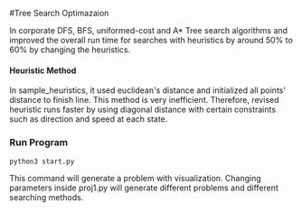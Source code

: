 #Tree Search Optimazaion

In corporate DFS, BFS, uniformed-cost and A* Tree search algorithms and improved the overall run time for searches 
with heuristics by around 50% to 60% by changing the heuristics.

#### Heuristic Method

In sample_heuristics, it used euclidean's distance and initialized all points' distance to finish line.
This method is very inefficient. Therefore, revised heuristic runs faster by using diagonal distance with certain 
constraints such as direction and speed at each state.

### Run Program
```bash
python3 start.py
```
This command will generate a problem with visualization. Changing parameters inside proj1.py will generate different problems
and different searching methods. 
